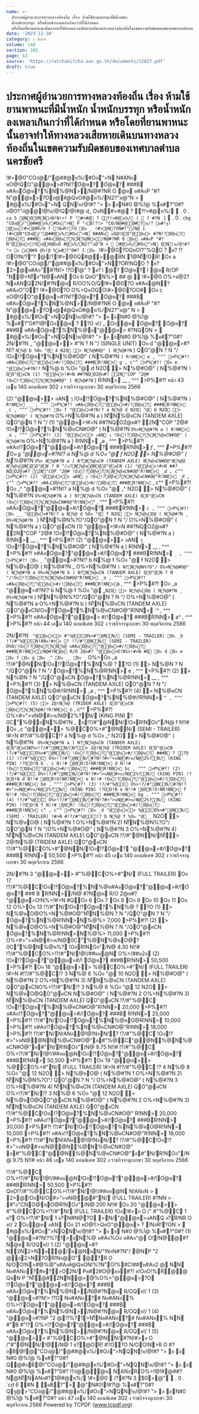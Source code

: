 ```yaml
---
name: >-
  ประกาศผู้อำนวยการทางหลวงท้องถิ่น เรื่อง ห้ามใช้ยานพาหนะที่มีน้ำหนัก
  น้ำหนักบรรทุก หรือน้ำหนักลงเพลาเกินกว่าที่ได้กำหนด
  หรือโดยที่ยานพาหนะนั้นอาจทำให้ทางหลวงเสียหายเดินบนทางหลวงท้องถิ่นในเขตความรับผิดชอบของเทศบาลตำบลนครชัยศรี
date: '2023-11-30'
category: ง พิเศษ
volume: 140
section: 302
page: 43
source: 'https://ratchakitcha.soc.go.th/documents/12027.pdf'
draft: true
---
```


# ประกาศผู้อำนวยการทางหลวงท้องถิ่น เรื่อง ห้ามใช้ยานพาหนะที่มีน้ำหนัก น้ำหนักบรรทุก หรือน้ำหนักลงเพลาเกินกว่าที่ได้กำหนด หรือโดยที่ยานพาหนะนั้นอาจทำให้ทางหลวงเสียหายเดินบนทางหลวงท้องถิ่นในเขตความรับผิดชอบของเทศบาลตำบลนครชัยศรี

!#>@0"COอํ@/"@##@ห%/#Oอ">N N#ANอ หO@!QO"@@ห>#?N!?Oํ@ห? Oํ@ห? ###B ห#AอOํ@ห?%N%@N>/N@#?NR O ํ@ห ห#AอP "#?N"@@ห>?Oอ@#ํ@QหO#@ห%/N2?"ห@"N >  #@ห%/#Oอ">N QN!ค/@!#? "> อ อN#0 @%!ํ@ %ค#?"0#? อ@0?"อํ@@!@!ค/@!Q!@!#@ d_ OหN#>#@ ? ?!>#@ห%/  . 0 . `ca 5 @NOORN>N!N!>! P "#>#@ ? ?!>#@ห%/ (  ? #?N ` )  . 0 . `cbg "COอํ@/"@##@ห%/#Oอ">N P "อB!?!> "CO/N@#@@#?ห/? ค#!ฐ! @ออ!#>@0R/O ? !NอR!?O Oอ _ !#>@0?ON#?"/N@ ì !#>@0"COอํ@/"@##@ห%/#Oอ">N N#ANอ หO@!QO"@@ห> #?N!?Oํ@ห? Oํ@ห? ###B ห#AอOํ@ห?%N%@N>/N@#?NR O ํ@ห ห#AอP "#?N"@@ห>?Oอ@#ํ@QหO #@ห%/N2?"ห@"N >  #@ห%/#Oอ">N QN!ค/@!#? "> อ อN#0 @%!ํ@ %ค#?"0#? î Oอ ` !#>@0?OQหO!?"%QO ? ค? !?OO!N/?"? @/?!#>@0Q#@>@BN 1@N!็!OR! Oอ a !#>@0"COอํ@/"@##@ห%/#Oอ">N?OR!NQO ? ค? 2>@ห#Aอ"#?N!> !?O!้@" ? ค? ì ํ@? Oํ@ห? î ํ@ห R/OP "N@>N!็อ"N@อAN Oอ b QหO"N%> ## @  !#>@0 O%>คํ@2?NอANQ2N/#?Nํ@ห R/OO%O/Q!#>@0?O ห#Aอ@N? ห#AอO"O? !#>@0?O O%>QหOQO!#>@0?OO# Oอ c หO@!QO"@@ห>#?N!?Oํ@ห? Oํ@ห? ###B ห#AอOํ@ห?%N%@N>/N@#?NR O ํ@ห ห#AอP "#?N"@@ห>?Oอ@#ํ@QหO#@ห%/N2?"ห@" N >  #@ห%/#Oอ">NQN!ค/@!#? "> อ อN#0 @%!ํ@ %ค#?"0#?!@!Oอํ@ห ? ?O ห!/ _ Oอํ@ห Oํ@ห? Oํ@ห? ###B ห#AอOํ@ห?%N%@อ"@@ห> #?NQON >  #@ห%/#Oอ">NQN!ค/@!#? "> อ อN#0 @%!ํ@ %ค#?"0#? 2N/#?N _ "@@ห>> #"N ? N "/ (SINGLE UNIT) Oอ d "@@ห>#?N!? ` N%@ b %Oอ "@ 4 N2O > N%@#O@" ( N%@#?N ` ) QO"@N ? N "/ !Oอ!?Oํ@ห?%N%@#O@" ( N%@#?N ` ) R!NN> e , ^^^ >P%#?! ห#AอOํ@ห?"@@ห>#/!Oํ@ห? ###BR!NN> g , c^^ >P%#?! Oอ e "@@ห>#?N!? ` N%@ b %Oอ "@ d N2O > N%@#O@" ( N%@#?N ` ) QO"@คCN (1) "@@ห>!#>N ##?NQO2ํ@ห#? 2N"COP "2@# !Oอ!?Oํ@ห?%N%@#O@" ( N%@#?N ` ) R!NN> __ , ^^^ >P%#?! หน้า 43 เลม 140 ตอนพิเศษ 302 ง ราชกิจจานุเบกษา 30 พฤศจิกายน 2566

(2) "@@ห>> อAN ๆ !Oอ!?Oํ@ห?%N%@#O@" ( N%@#?N ` ) R!NN> __ , ^^^ >P%#?! ห#AอOํ@ห?"@@ห>#/!Oํ@ห? ###BR!NN> _c , ^^^ >P%#?! Oอ f "@@ห>#?N!? a N%@ d N2O "@ 6 N2O > N%@#O@" ( N%@#?N ` O%>N%@#?N a ) N!็N%@คCN (TANDEM AXLE) QO"@N ? N "/ (1) "@@ห>!#>N ##?NQO2ํ@ห#? 2N"COP "2@# !Oอ!?Oํ@ห?%N%@คCN#O@" ( N%@#?N ` O%>N%@#?N a ) R!NN> _a , ^^^ >P%#?! (2) "@@ห>> อAN ๆ !Oอ!?Oํ@ห?%N%@คCN#O@" ( N%@#?N ` O%>N%@#?N a ) R!NN> _a , ^^^ >P%#?! ห#Aอ!?Oํ@ห?"@@ห>#/!Oํ@ห? ###BR!NN> _f , ^^^ >P%#?! Oอ g "@@ห>#?N!? a N%@ d %Oอ "@ f N2O > N%@#O@" ( N%@#?N ` O%> N%@#?N a ) N!็N%@คCN (TANDEM AXLE) N%@คCN#O@"N%@Q N%@ห@NQO"@N ? N "/อ?N%@ห@NQO"@คCN (1) "@@ห>!#>N ##?NQO2ํ@ห#? 2N"COP "2@# !Oอ!?Oํ@ห?%N%@คCN#O@"R!NN> _d , c^^ >P%#?! (2) "@@ห>> อAN ๆ !Oอ!?Oํ@ห?%N%@คCN#O@"R!NN> _d , c^^ >P%#?! ห#AอOํ@ห?"@@ห>#/!Oํ@ห? ###BR!NN> `_ , c^^ >P%#?! Oอ _^ "@@ห>#?N!? a N%@ d %Oอ "@ _^ N2O > N%@#O@" ( N%@#?N ` O%>N%@#?N a ) N!็N%@คCN (TANDEM AXLE) QO"@คCN !Oอ!?Oํ@ห?%N%@คCN#O@"R!NN> `^ , ^^^ >P%#?! ห#AอOํ@ห?"@@ห>#/!Oํ@ห? ###BR!NN> `c , ^^^ >P%#?! Oอ __ "@@ห>#?N!? a N%@ d %Oอ "@ f N2O > N%@หO@ ( N%@#?N _ O%>N%@#?N ` ) N!็N%@N%?O"/QO"@N ? N "/ O%>N%@#O@" ( N%@#?N a ) QO"@คCN (1) "@@ห>!#>N ##?NQO2ํ@ห#? 2N"COP "2@# !Oอ!?Oํ@ห?%N%@#O@" ( N%@#?N a ) R!NN> __ , ^^^ >P%#?! (2) "@@ห>> อAN ๆ !Oอ!?Oํ@ห?%N%@#O@" ( N%@#?N a ) R!NN> __ , ^^^ >P%#?! ห#AอOํ@ห?"@@ห>#/!Oํ@ห? ###BR!NN> `_ , ^^^ >P%#?! Oอ _` "@@ห>#?N!? b N%@ f %Oอ "@ f N2O > N%@หO@ ( N%@#?N _ O%>N%@#?N ` ) N!็N%@N%?O"/ O%>N%@#O@" ( N%@#?N a O%>N%@#?N b ) N!็N%@คCN (TANDEM AXLE) QO"@N ? N "/!Oอ!?Oํ@ห?%N%@คCN#O@"R!NN> _a , ^^^ >P%#?! ห#AอOํ@ห?"@@ห>#/!Oํ@ห? ###BR!NN> `a , ^^^ >P%#?! Oอ _a "@@ห>#?N!? b N%@ f %Oอ "@ _` N2O > N%@หO@ ( N%@#?N _ O%>N%@#?N ` ) N!็N%@N%?O"/QO"@N ? N "/ O%>N%@#O@" ( N%@#?N a O%>N%@#?N b ) N!็N%@คCN (TANDEM AXLE) QO"@คCN!Oอ!?Oํ@ห?%N%@คCN#O@"R!NN> `^ , ^^^ >P%#?! ห#AอOํ@ห?"@@ห> #/!Oํ@ห? ###BR!NN> a^ , ^^^ >P%#?! หน้า 44 เลม 140 ตอนพิเศษ 302 ง ราชกิจจานุเบกษา 30 พฤศจิกายน 2566

2N/#?N ` "@@ห>> #"%@CO%>#"@NN/ (SEMI - TRAILER) Oอ _b !?/#"%@CN!ANอ!#>อ ? !?/#"@NN/ (SEMI - TRAILER) O%O/!Oอ!?Oํ@ห?%N%@ ห#AอOํ@ห?"@@ห>#/!Oํ@ห? ###BR!NN>/N@#?Nํ@ห R/O 2ํ@ห#? "@@ห>O!N%>!#>N #Q Oอ d Oอ e Oอ f Oอ g Oอ _^ Oอ __ Oอ _` O%>Oอ _a !?/#"@NN/!Oอ!?Oํ@ห?%N%@ ? ?O (1) > N%@N ? N "/QO"@N ? N "/ Oํ@ห?%N%@R!NN> e , ^^^ >P%#?! (2) > N%@N ? N "/QO"@คCN Oํ@ห?%N%@R!NN> __ , ^^^ >P%#?! (3) > N%@คCN (TANDEM AXLE) QO"@N ? N "/ Oํ@ห?%N%@#/!R!NN> _a , ^^^ >P%#?! (4) > N%@คCN (TANDEM AXLE) QO"@คCN Oํ@ห?%N%@#/!R!NN> `^ , ^^^ >P%#?! (5) > 2@!N%@ (TRIDEM AXLE) QO"@คCN Oํ@ห?%N%@#/!R!NN> `c , c^^ >P%#?! O%>#>">หN@#>ห/N@2%?N/ (KING PIN) ? 0C"์%@อN%@#?N _ อ!?/#"@NN/!OอR!NOอ"/N@ f N!!# Oอ _c "@@ห>> %@CO%>#"@NN/ (SEMI - TRAILER) !#>N #!?/#"%@C!? a N%@ d %Oอ _^ N2O > N%@#O@" ( N%@#?N ` O%>N%@#?N a ) N!็N%@คCN (TANDEM AXLE) QO"@คCNO%>!?/#"@NN/N!็> 2@!N%@ (TRIDEM AXLE) QO"@คCN !?/#"%@CO%>#"@NN/ !Oอ!?Oํ@ห?"@@ห>#/!Oํ@ห? ###B ? ?O (1) !?/#"%@C O%>!?/#"@NN/#?N!?#>">หN@#>ห/N@2%?N/ (KING PIN) !?OO!N b . c N!!# @OR!O!NR!NN> d N!!# !Oอ!?Oํ@ห?"@@ห>#/!Oํ@ห? ###BR!NN> bc , ^^^ >P%#?! (2) !?/#"%@C O%>!?/#"@NN/#?N!?#>">หN@#>ห/N@2%?N/ (KING PIN) !?OO!N d N!!# @OR!O!NR!NN> e N!!# !Oอ!?Oํ@ห?"@@ห>#/!Oํ@ห? ###BR!NN> be , ^^^ >P%#?! (3) !?/#"%@C O%>!?/#"@NN/#?N!?#>">หN@#>ห/N@2%?N/ (KING PIN) !?OO!N e N!!# @OR!O!NR!NN> f N!!# !Oอ!?Oํ@ห?"@@ห>#/!Oํ@ห? ###BR!NN> bg , ^^^ >P%#?! (4) !?/#"%@C O%>!?/#"@NN/#?N!?#>">หN@#>ห/N@2%?N/ (KING PIN) !?OO!N f N!!# @OR! !Oอ!?Oํ@ห?"@@ห>#/!Oํ@ห? ###BR!NN> c^ , c^^ >P%#?! Oอ _d "@@ห>> %@CO%>#"@NN/ (SEMI - TRAILER) !#>N #!?/#"%@C!? b N%@ f %Oอ "@ _` N2O > N%@หO@ ( N%@#?N 1 O%>N%@#?N 2) N!็N%@N%?O"/ QO"@N ? N "/O%>N%@#O@" ( N%@#?N 3 O%>N%@#?N 4) N!็N%@คCN (TANDEM AXLE) QO"@คCN !?/#"@NN/N!็> 2@!N%@ (TRIDEM AXLE) QO"@คCN !?/#"%@CO%>#"@NN/!Oอ!?Oํ@ห? "@@ห>#/!Oํ@ห? ###B R!NN> 50,500 >P%#?! หน้า 45 เลม 140 ตอนพิเศษ 302 ง ราชกิจจานุเบกษา 30 พฤศจิกายน 2566

2N/#?N 3 "@@ห>> #"%@CO%>#"N/ (FULL TRAILER) Oอ 17 !?/#"%@C!Oอ!?Oํ@ห?%N%@ห#AอOํ@ห?"@@ห>#/!Oํ@ห? ### B R!NN>/N@ #?Nํ@ห R/O 2ํ@ห#? "@@ห>O!N%>!#>N #QOอ 6 Oอ 7 Oอ 8 Oอ 9 Oอ 10 Oอ 11 Oอ 12 O%>Oอ 13 !?/#"N/!Oอ!?Oํ@ห?%N%@ ? ?O (1) > N%@หO@O%>N%@#O@"N!็N%@N ? N "/QO"@N ? N "/ Oํ@ห?%N%@R!NN>N%@%> 7,000 >P%#?! (2) > N%@หO@O%>N%@#O@"N!็N%@N ? N "/QO"@คCN Oํ@ห?%N%@R!NN>N%@%> 11,000 >P%#?! O%>#>">หN@#>ห/N@0C"์%@N%@หO@? 0C"์%@N%@ห%? !OอR!NOอ"/N@ 4.30 N!!# !?/#"%@CO%>!?/#"N/!@!/##คห@N O%>/##ค2อ (2) !Oอ!?Oํ@ห?"@@ห>#/! Oํ@ห? ###BR!NN> 50,500 >P%#?! Oอ 18 "@@ห>> %@CO%>#"N/ (FULL TRAILER) !#>N #!?/#"%@C!? 3 N%@ 6 %Oอ "@ 10 N2O > N%@#O@" ( N%@#?N 2 O%>N%@#?N 3) N!็N%@คCN (TANDEM AXLE) QO"@คCNO%>!?/#"N/!? 3 N%@ 6 %Oอ "@ 12 N2O > N%@หO@QO"@คCN N%@#O@" ( N%@#?N 2 O%>N%@#?N 3) N!็N%@คCN (TANDEM AXLE) QO"@คCN !?/#"%@C !Oอ!?Oํ@ห?%N%@คCN#O@"R!NN> 20,000 >P%#?! ห#Aอ!?Oํ@ห?"@@ห>#/!Oํ@ห? ###B R!NN> 25,000 >P%#?! !?/#"N/!Oอ!?Oํ@ห?%N%@หO@R!NN> 10,000 >P%#?! ห#Aอ!?Oํ@ห?%N%@คCN#O@"R!NN> 18,000 >P%#?! !?/#"N/N!ANอํ@!@!NอN/? !?/#"%@C !Oอ!?#>">หN@@NN%@คCN#O@"อ#"%@C"@@N%@N%@คCN#O@"อ#"N/R!NOอ"/N@ 9.75 N!!# !?/#"%@C O%>!?/#"N/!@!/##คห@N!Oอ!?Oํ@ห?"@@ห>#/!Oํ@ห? ###BR!NN> 50,500 >P%#?! Oอ 19 "@@ห>> %@CO%>#"N/ (FULL TRAILER) !#>N #!?/#"%@C !? 4 N%@ 8 %Oอ "@ 12 N2O > N%@หO@ ( N%@#?N 1 O%>N%@#?N 2) N!็N%@N%?O"/ QO"@N ? N "/ O%>N%@#O@" ( N%@#?N 3 O%>N%@#?N 4) N!็N%@คCN (TANDEM AXLE) QO"@คCN O%>!?/#"N/!? 3 N%@ 6 %Oอ "@ 12 N2O > N%@หO@QO"@คCN N%@#O@" ( N%@#?N 2 O%>N%@#?N 3) N!็N%@คCN (TANDEM AXLE) QO"@คCN !?/#"%@C!Oอ!?Oํ@ห?%N%@คCN#O@" R!NN> 20,000 >P%#?! ห#Aอ!?Oํ@ห?"@@ห>#/!Oํ@ห? ###BR!NN> 30,000 >P%#?! !?/#"N/!Oอ!?Oํ@ห?%N%@หO@R!NN> 10,000 >P%#?! ห#Aอ!?Oํ@ห?%N%@คCN#O@"R!NN> 18,000 >P%#?! !?/#"N/N!ANอํ@!@!NอN/? !?/#"%@C!Oอ!?#>">หN@#>ห/N@@N%@N%@คCN#O@" อ#"%@C"@@N%@N%@คCN#O@"อ#"N/R!NOอ"/N@ 9.75 N!!# หน้า 46 เลม 140 ตอนพิเศษ 302 ง ราชกิจจานุเบกษา 30 พฤศจิกายน 2566

!?/#"%@C O%>!?/#"N/!@!/##คห@N!Oอ!?Oํ@ห?"@@ห>#/!Oํ@ห? ###BR!NN> 50,500 >P%#?! QหO!?/#"%@CO%>!?/#"N/!@!/##คห@N N!ANอN >  2>@!OอN/O#>">หN@@#"N/ (FULL TRAILER) #?NN > #"อ"CNO@หO@R!NOอ"/N@ 200 N!!# Oอ 20 "@@ห>> #"%@CO%>!?/#"N/ (FULL TRAILER) !Oอ!#>อ O /" #"%@C 1 ค? O%>!?/#"N/ 1 ค?N#N@?O >N/"@@ห>อANQ อ?R!NR O ห!/ 2 Oอํ@ห อAN Oอ 21 หO@!!>QหO"@@ห> ? !NอR!?ON >  #@ห%/#Oอ">NQN!ค/@!#? "> อ อ N#0 @%!ํ@ %ค#?"0#? (1) "@@ห>#?N!?%?1>อN%@ ห#Aอ%Oอ ห#Aอ"@ O!!N@@#?Nํ@ห R/OQห!/ 1 (2) "@@ห>#?N2N2>Nอํ@/ห@NหN/"!NอN#?N"/ @NP "2 @อ2>N?OR!Nอ@O" @?R O N/OO!N>#ํ@%@"ห#Aอ#ํ@QหON!%?N"O!%#C!##ห#Aอ2 @ NN Nค#ANอ?#ห?>O2N/ Pค#2#O@คอ#?! ห!OอO!%R้@@ QหN P "N!็@#2NN@>@%O%>"@@ห>?O !?Oํ@ห?"@@ห>#/!Oํ@ห? ###B ห#AอOํ@ห?%N%@N>/N@#?Nํ@ห R/OQห!/ 1 (3) "@@ห>#?N!> !?O Nค#ANอ?# Nค#ANอ% O%>!?Oํ@ห?"@@ห>#/!Oํ@ห? ###B ห#AอOํ@ห?%N%@N>/N@#?Nํ@ห R/OQห!/ 1 (4) "@@ห>#?NP "2 @!?%?1>N!็Nค#ANอ?# Nค#ANอ% NN #"B #"!? O%>!?Oํ@ห?"@@ห>#/!Oํ@ห? ###B ห#AอOํ@ห?%N%@N>/N@#?Nํ@ห R/OQห!/ 1 (5) "@@ห>> #"%@CO%>#"@NN/#?N!#>อ O /"#"@NN/!@/N@ 1 ค?@OR! #?O?O N/OO!N>R O #? อB@!@"COอํ@/"@##@ห%/#Oอ">NQN!ค/@!#? "> อ อ N#0 @%!ํ@ %ค#?"0#? Q@#อB@!"COอํ@/"@##@ห%/#Oอ">NQN!ค/@!#? "> อ อ N#0 @%!ํ@ %ค#?"0#? !?อํ@@ํ@ห NANอRO%>!@!#@##?Nํ@N!็NANอ#?1@#@ห%/ !#>@0  /?#?N 3 $0>@"  . 0 . `cd 6 #N  คB?"> @"N#0!!#?!ํ@ %ค#?"0#? Qฐ@>"COอํ@/"@##@ห%/#Oอ">NQN!ค/@!#? "> อ อN#0 @%!ํ@ %ค#?"0#? หน้า 47 เลม 140 ตอนพิเศษ 302 ง ราชกิจจานุเบกษา 30 พฤศจิกายน 2566 Powered by TCPDF (www.tcpdf.org)
